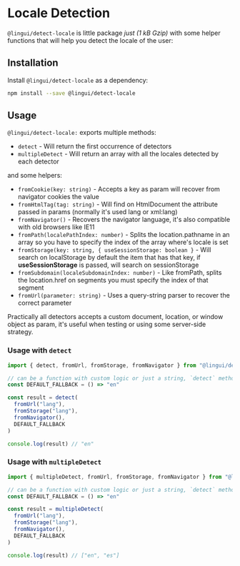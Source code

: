 # Locale Detection

`@lingui/detect-locale` is little package *just (1 kB Gzip)* with some helper functions that will help you detect the locale of the user:

## Installation

Install `@lingui/detect-locale` as a dependency:

```bash npm2yarn
npm install --save @lingui/detect-locale
```

## Usage

`@lingui/detect-locale:` exports multiple methods:

- `detect` - Will return the first occurrence of detectors
- `multipleDetect` - Will return an array with all the locales detected by each detector

and some helpers:

- `fromCookie(key: string)` - Accepts a key as param will recover from navigator cookies the value
- `fromHtmlTag(tag: string)` - Will find on HtmlDocument the attribute passed in params (normally it's used lang or xml:lang)
- `fromNavigator()` - Recovers the navigator language, it's also compatible with old browsers like IE11
- `fromPath(localePathIndex: number)` - Splits the location.pathname in an array so you have to specify the index of the array where's locale is set
- `fromStorage(key: string, { useSessionStorage: boolean }` - Will search on localStorage by default the item that has that key, if **useSessionStorage** is passed, will search on sessionStorage
- `fromSubdomain(localeSubdomainIndex: number)` - Like fromPath, splits the location.href on segments you must specify the index of that segment
- `fromUrl(parameter: string)` - Uses a query-string parser to recover the correct parameter

Practically all detectors accepts a custom document, location, or window object as param, it's useful when testing or using some server-side strategy.

### Usage with `detect`

``` jsx
import { detect, fromUrl, fromStorage, fromNavigator } from "@lingui/detect-locale"

// can be a function with custom logic or just a string, `detect` method will handle it
const DEFAULT_FALLBACK = () => "en"

const result = detect(
  fromUrl("lang"),
  fromStorage("lang"),
  fromNavigator(),
  DEFAULT_FALLBACK
)

console.log(result) // "en"
```

### Usage with `multipleDetect`

``` jsx
import { multipleDetect, fromUrl, fromStorage, fromNavigator } from "@lingui/detect-locale"

// can be a function with custom logic or just a string, `detect` method will handle it
const DEFAULT_FALLBACK = () => "en"

const result = multipleDetect(
  fromUrl("lang"),
  fromStorage("lang"),
  fromNavigator(),
  DEFAULT_FALLBACK
)

console.log(result) // ["en", "es"]
```
